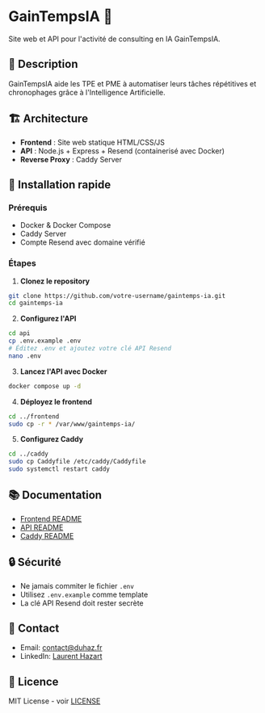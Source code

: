 # GainTempsIA 🚀

Site web et API pour l'activité de consulting en IA GainTempsIA.

## 🎯 Description

GainTempsIA aide les TPE et PME à automatiser leurs tâches répétitives et chronophages grâce à l'Intelligence Artificielle.

## 🏗️ Architecture

- **Frontend** : Site web statique HTML/CSS/JS
- **API** : Node.js + Express + Resend (containerisé avec Docker)
- **Reverse Proxy** : Caddy Server

## 🚀 Installation rapide

### Prérequis
- Docker & Docker Compose
- Caddy Server
- Compte Resend avec domaine vérifié

### Étapes

1. **Clonez le repository**
```bash
git clone https://github.com/votre-username/gaintemps-ia.git
cd gaintemps-ia
```

2. **Configurez l'API**
```bash
cd api
cp .env.example .env
# Éditez .env et ajoutez votre clé API Resend
nano .env
```

3. **Lancez l'API avec Docker**
```bash
docker compose up -d
```

4. **Déployez le frontend**
```bash
cd ../frontend
sudo cp -r * /var/www/gaintemps-ia/
```

5. **Configurez Caddy**
```bash
cd ../caddy
sudo cp Caddyfile /etc/caddy/Caddyfile
sudo systemctl restart caddy
```

## 📚 Documentation

- [Frontend README](frontend/README.md)
- [API README](api/README.md)
- [Caddy README](caddy/README.md)

## 🔒 Sécurité

- Ne jamais commiter le fichier `.env`
- Utilisez `.env.example` comme template
- La clé API Resend doit rester secrète

## 📧 Contact

- Email: contact@duhaz.fr
- LinkedIn: [Laurent Hazart](https://www.linkedin.com/in/laurent-hazart-4b9a95329/)

## 📝 Licence

MIT License - voir [LICENSE](LICENSE)
